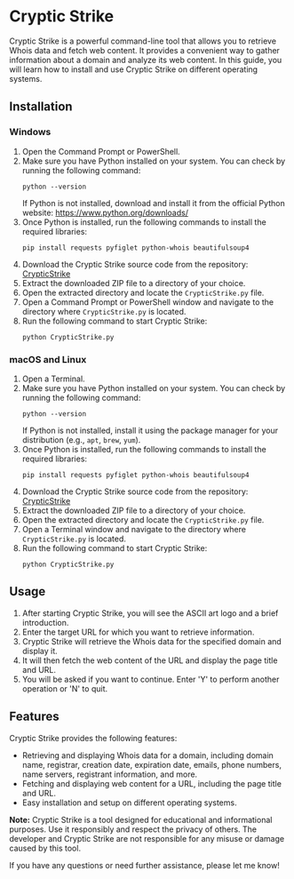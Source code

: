 # Cryptic Strike

Cryptic Strike is a powerful command-line tool that allows you to retrieve Whois data and fetch web content. It provides a convenient way to gather information about a domain and analyze its web content. In this guide, you will learn how to install and use Cryptic Strike on different operating systems.

## Installation

### Windows

1. Open the Command Prompt or PowerShell.
2. Make sure you have Python installed on your system. You can check by running the following command:
   ```
   python --version
   ```
   If Python is not installed, download and install it from the official Python website: https://www.python.org/downloads/
3. Once Python is installed, run the following commands to install the required libraries:
   ```
   pip install requests pyfiglet python-whois beautifulsoup4
   ```
4. Download the Cryptic Strike source code from the repository: [CrypticStrike](https://github.com/your-repository-link)
5. Extract the downloaded ZIP file to a directory of your choice.
6. Open the extracted directory and locate the `CrypticStrike.py` file.
7. Open a Command Prompt or PowerShell window and navigate to the directory where `CrypticStrike.py` is located.
8. Run the following command to start Cryptic Strike:
   ```
   python CrypticStrike.py
   ```

### macOS and Linux

1. Open a Terminal.
2. Make sure you have Python installed on your system. You can check by running the following command:
   ```
   python --version
   ```
   If Python is not installed, install it using the package manager for your distribution (e.g., `apt`, `brew`, `yum`).
3. Once Python is installed, run the following commands to install the required libraries:
   ```
   pip install requests pyfiglet python-whois beautifulsoup4
   ```
4. Download the Cryptic Strike source code from the repository: [CrypticStrike](https://github.com/VIRUS-X-001/CrypticStrike)
5. Extract the downloaded ZIP file to a directory of your choice.
6. Open the extracted directory and locate the `CrypticStrike.py` file.
7. Open a Terminal window and navigate to the directory where `CrypticStrike.py` is located.
8. Run the following command to start Cryptic Strike:
   ```
   python CrypticStrike.py
   ```

## Usage

1. After starting Cryptic Strike, you will see the ASCII art logo and a brief introduction.
2. Enter the target URL for which you want to retrieve information.
3. Cryptic Strike will retrieve the Whois data for the specified domain and display it.
4. It will then fetch the web content of the URL and display the page title and URL.
5. You will be asked if you want to continue. Enter 'Y' to perform another operation or 'N' to quit.

## Features

Cryptic Strike provides the following features:

- Retrieving and displaying Whois data for a domain, including domain name, registrar, creation date, expiration date, emails, phone numbers, name servers, registrant information, and more.
- Fetching and displaying web content for a URL, including the page title and URL.
- Easy installation and setup on different operating systems.

**Note:** Cryptic Strike is a tool designed for educational and informational purposes. Use it responsibly and respect the privacy of others. The developer and Cryptic Strike are not responsible for any misuse or damage caused by this tool.

If you have any questions or need further assistance, please let me know!

